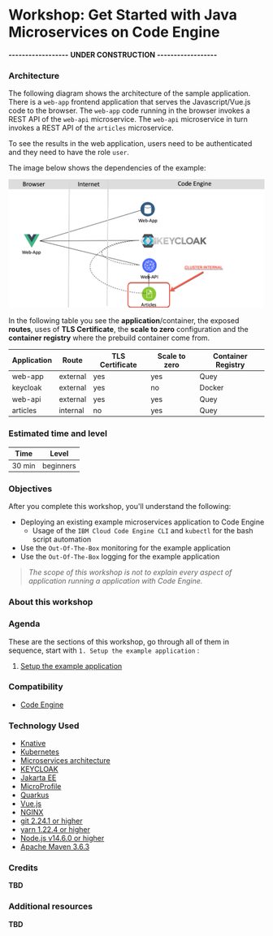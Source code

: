 # Workshop: Get Started with Java Microservices on Code Engine

**------------------**
**UNDER CONSTRUCTION**
**------------------**

### Architecture

The following diagram shows the architecture of the sample application. There is a `web-app` frontend application that serves the Javascript/Vue.js code to the browser. The `web-app` code running in the browser invokes a REST API of the `web-api` microservice. The `web-api` microservice in turn invokes a REST API of the `articles` microservice.

To see the results in the web application, users need to be authenticated and they need to have the role `user`.

The image below shows the dependencies of the example:

![](images/cns-ce-architecture.png)

In the following table you see the **application**/container, the exposed **routes**, uses of **TLS Certificate**, the **scale to zero** configuration and the **container registry** where the prebuild container come from.

| **Application** | **Route** | **TLS Certificate** | **Scale to zero** | **Container Registry** | 
| --- | --- | --- | --- |  --- |
| web-app | external | yes |yes | Quey |
| keycloak | external | yes | no | Docker |
| web-api  | external | yes | yes | Quey |
| articles | internal | no | yes | Quey |

### Estimated time and level

|  Time | Level  |
| - | - |
| 30 min | beginners |

### Objectives

After you complete this workshop, you'll understand the following:

* Deploying an existing example microservices application to Code Engine
    * Usage of the `IBM Cloud Code Engine CLI` and `kubectl` for the bash script automation
* Use the `Out-Of-The-Box` monitoring for the example application
* Use the `Out-Of-The-Box` logging for the example application

> _The scope of this workshop is not to explain every aspect of application running a application with Code Engine._

### About this workshop

<!-- The introductory page of the workshop is broken down into the following sections:

* [Agenda](#agenda)
* [Compatibility](#compatibility)
* [Technology Used](#technology-used)
* [Credits](#credits)
* [What`s next?](#whats-next?) -->

### Agenda

These are the sections of this workshop, go through all of them in sequence, start with `1. Setup the example application` :

 1. [Setup the example application](./setup-example.md)

### Compatibility

* [Code Engine](https://cloud.ibm.com/docs/codeengine?topic=codeengine-about)
    
### Technology Used

* [Knative](https://knative.dev/)
* [Kubernetes](https://knative.dev/)
* [Microservices architecture](https://en.wikipedia.org/wiki/Microservices)
* [KEYCLOAK](https://www.keycloak.org)
* [Jakarta EE](https://jakarta.ee/)
* [MicroProfile](https://microprofile.io/)
* [Quarkus](https://quarkus.io/ingress)
* [Vue.js](https://vuejs.org/)
* [NGINX](https://www.nginx.com/)
* [git 2.24.1 or higher](https://git-scm.com/book/en/v2/Getting-Started-Installing-Git)
* [yarn 1.22.4 or higher](https://yarnpkg.com)
* [Node.js v14.6.0 or higher](https://nodejs.org/en/)
* [Apache Maven 3.6.3](https://maven.apache.org/ref/3.6.3/maven-embedder/cli.html)


### Credits

**TBD**

### Additional resources

**TBD**


